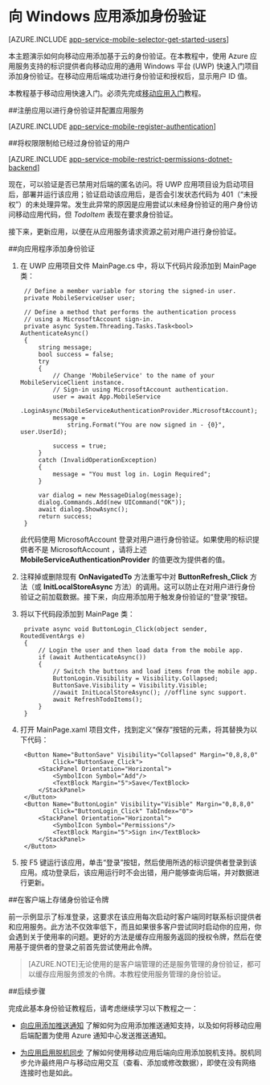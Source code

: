 <properties
	pageTitle="向通用 Windows 平台 (UWP) 应用添加身份验证 | Azure 移动应用"
	description="了解如何使用 Azure 应用服务移动应用通过各种标识提供者（包括 AAD 和 Microsoft）对通用 Windows 平台 (UWP) 应用的用户进行身份验证。"
	services="app-service\mobile"
	documentationCenter="windows"
	authors="adrianhall"
	manager="erikre"
	editor=""/>

<tags
	ms.service="app-service-mobile"
	ms.workload="mobile"
	ms.tgt_pltfrm="mobile-windows"
	ms.devlang="dotnet"
	ms.topic="article"
	ms.date="10/01/2016"
	wacn.date="11/21/2016"
	ms.author="adrianha"/>

# 向 Windows 应用添加身份验证

[AZURE.INCLUDE [app-service-mobile-selector-get-started-users](../../includes/app-service-mobile-selector-get-started-users.md)]

本主题演示如何向移动应用添加基于云的身份验证。在本教程中，使用 Azure 应用服务支持的标识提供者向移动应用的通用 Windows 平台 (UWP) 快速入门项目添加身份验证。在移动应用后端成功进行身份验证和授权后，显示用户 ID 值。

本教程基于移动应用快速入门。必须先完成[移动应用入门](/documentation/articles/app-service-mobile-windows-store-dotnet-get-started/)教程。

##<a name="register"></a>注册应用以进行身份验证并配置应用服务

[AZURE.INCLUDE [app-service-mobile-register-authentication](../../includes/app-service-mobile-register-authentication.md)]

##<a name="permissions"></a>将权限限制给已经过身份验证的用户

[AZURE.INCLUDE [app-service-mobile-restrict-permissions-dotnet-backend](../../includes/app-service-mobile-restrict-permissions-dotnet-backend.md)]

现在，可以验证是否已禁用对后端的匿名访问。将 UWP 应用项目设为启动项目后，部署并运行该应用；验证启动该应用后，是否会引发状态代码为 401（“未授权”）的未处理异常。发生此异常的原因是应用尝试以未经身份验证的用户身份访问移动应用代码，但 *TodoItem* 表现在要求身份验证。

接下来，更新应用，以便在从应用服务请求资源之前对用户进行身份验证。

##<a name="add-authentication"></a>向应用程序添加身份验证

1. 在 UWP 应用项目文件 MainPage.cs 中，将以下代码片段添加到 MainPage 类：
	
		// Define a member variable for storing the signed-in user. 
        private MobileServiceUser user;

        // Define a method that performs the authentication process
        // using a MicrosoftAccount sign-in. 
        private async System.Threading.Tasks.Task<bool> AuthenticateAsync()
        {
            string message;
            bool success = false;
            try
            {
                // Change 'MobileService' to the name of your MobileServiceClient instance.
                // Sign-in using MicrosoftAccount authentication.
                user = await App.MobileService
                    .LoginAsync(MobileServiceAuthenticationProvider.MicrosoftAccount);
                message =
                    string.Format("You are now signed in - {0}", user.UserId);

                success = true;
            }
            catch (InvalidOperationException)
            {
                message = "You must log in. Login Required";
            }

            var dialog = new MessageDialog(message);
            dialog.Commands.Add(new UICommand("OK"));
            await dialog.ShowAsync();
            return success;
        }

    此代码使用 MicrosoftAccount 登录对用户进行身份验证。如果使用的标识提供者不是 MicrosoftAccount ，请将上述 **MobileServiceAuthenticationProvider** 的值更改为提供者的值。

3. 注释掉或删除现有 **OnNavigatedTo** 方法重写中对 **ButtonRefresh\_Click** 方法（或 **InitLocalStoreAsync** 方法）的调用。这可以防止在对用户进行身份验证之前加载数据。接下来，向应用添加用于触发身份验证的“登录”按钮。

4. 将以下代码段添加到 MainPage 类：

	    private async void ButtonLogin_Click(object sender, RoutedEventArgs e)
	    {
	        // Login the user and then load data from the mobile app.
	        if (await AuthenticateAsync())
	        {
	            // Switch the buttons and load items from the mobile app.
	            ButtonLogin.Visibility = Visibility.Collapsed;
	            ButtonSave.Visibility = Visibility.Visible;
	            //await InitLocalStoreAsync(); //offline sync support.
	            await RefreshTodoItems();
	        }
	    }
		
5. 打开 MainPage.xaml 项目文件，找到定义“保存”按钮的元素，将其替换为以下代码：

        <Button Name="ButtonSave" Visibility="Collapsed" Margin="0,8,8,0" 
				Click="ButtonSave_Click">
            <StackPanel Orientation="Horizontal">
                <SymbolIcon Symbol="Add"/>
                <TextBlock Margin="5">Save</TextBlock>
            </StackPanel>
        </Button>
        <Button Name="ButtonLogin" Visibility="Visible" Margin="0,8,8,0" 
                Click="ButtonLogin_Click" TabIndex="0">
            <StackPanel Orientation="Horizontal">
                <SymbolIcon Symbol="Permissions"/>
                <TextBlock Margin="5">Sign in</TextBlock> 
            </StackPanel>
        </Button>

9. 按 F5 键运行该应用，单击“登录”按钮，然后使用所选的标识提供者登录到该应用。成功登录后，该应用运行时不会出错，用户能够查询后端，并对数据进行更新。


##<a name="tokens"></a>在客户端上存储身份验证令牌

前一示例显示了标准登录，这要求在该应用每次启动时客户端同时联系标识提供者和应用服务。此方法不仅效率低下，而且如果很多客户尝试同时启动你的应用，你会遇到关于使用率的问题。更好的方法是缓存应用服务返回的授权令牌，然后在使用基于提供者的登录之前首先尝试使用此令牌。

>[AZURE.NOTE]无论使用的是客户端管理的还是服务管理的身份验证，都可以缓存应用服务颁发的令牌。本教程使用服务管理的身份验证。



##后续步骤

完成此基本身份验证教程后，请考虑继续学习以下教程之一：

+ [向应用添加推送通知](/documentation/articles/app-service-mobile-windows-store-dotnet-get-started-push/) 
  了解如何为应用添加推送通知支持，以及如何将移动应用后端配置为使用 Azure 通知中心发送推送通知。

+ [为应用启用脱机同步](/documentation/articles/app-service-mobile-windows-store-dotnet-get-started-offline-data/) 
  了解如何使用移动应用后端向应用添加脱机支持。脱机同步允许最终用户与移动应用交互（查看、添加或修改数据），即使在没有网络连接时也是如此。


<!-- URLs. -->
[Get started with your mobile app]: /documentation/articles/app-service-mobile-windows-store-dotnet-get-started/

<!---HONumber=Mooncake_0919_2016-->
